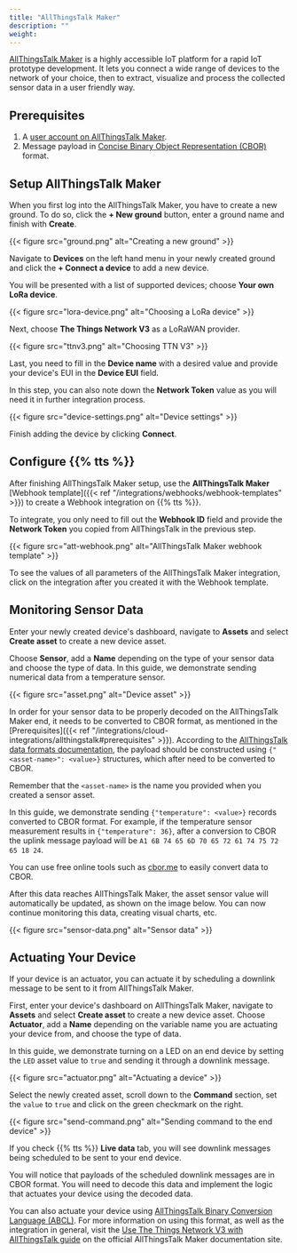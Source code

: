 ```yaml
---
title: "AllThingsTalk Maker"
description: ""
weight: 
---
```


[AllThingsTalk Maker](https://www.allthingstalk.com/maker) is a highly accessible IoT platform for a rapid IoT prototype development. It lets you connect a wide range of devices to the network of your choice, then to extract, visualize and process the collected sensor data in a user friendly way.

<!--more-->

## Prerequisites

1. A [user account on AllThingsTalk Maker](https://maker.allthingstalk.com/).
2. Message payload in [Concise Binary Object Representation (CBOR)](http://cbor.io/) format.

## Setup AllThingsTalk Maker

When you first log into the AllThingsTalk Maker, you have to create a new ground. To do so, click the **+ New ground** button, enter a ground name and finish with **Create**.

{{< figure src="ground.png" alt="Creating a new ground" >}}

Navigate to **Devices** on the left hand menu in your newly created ground and click the **+ Connect a device** to add a new device. 

You will be presented with a list of supported devices; choose **Your own LoRa device**.

{{< figure src="lora-device.png" alt="Choosing a LoRa device" >}}

Next, choose **The Things Network V3** as a LoRaWAN provider.

{{< figure src="ttnv3.png" alt="Choosing TTN V3" >}}

Last, you need to fill in the **Device name** with a desired value and provide your device's EUI in the **Device EUI** field.

In this step, you can also note down the **Network Token** value as you will need it in further integration process.

{{< figure src="device-settings.png" alt="Device settings" >}}

Finish adding the device by clicking **Connect**.

## Configure {{% tts %}}

After finishing AllThingsTalk Maker setup, use the **AllThingsTalk Maker** [Webhook template]({{< ref "/integrations/webhooks/webhook-templates" >}}) to create a Webhook integration on {{% tts %}}.

To integrate, you only need to fill out the **Webhook ID** field and provide the **Network Token** you copied from AllThingsTalk in the previous step.

{{< figure src="att-webhook.png" alt="AllThingsTalk Maker webhook template" >}}

To see the values of all parameters of the AllThingsTalk Maker integration, click on the integration after you created it with the Webhook template.

## Monitoring Sensor Data

Enter your newly created device's dashboard, navigate to **Assets** and select **Create asset** to create a new device asset.

Choose **Sensor**, add a **Name** depending on the type of your sensor data and choose the type of data. In this guide, we demonstrate sending numerical data from a temperature sensor.

{{< figure src="asset.png" alt="Device asset" >}}

In order for your sensor data to be properly decoded on the AllThingsTalk Maker end, it needs to be converted to CBOR format, as mentioned in the [Prerequisites]({{< ref "/integrations/cloud-integrations/allthingstalk#prerequisites" >}}). According to the [AllThingsTalk data formats documentation](https://docs.allthingstalk.com/developers/data-formats/), the payload should be constructed using `{"<asset-name>": <value>}` structures, which after need to be converted to CBOR.

Remember that the `<asset-name>` is the name you provided when you created a sensor asset.

In this guide, we demonstrate sending `{"temperature": <value>}` records converted to CBOR format. For example, if the temperature sensor measurement results in `{"temperature": 36}`, after a conversion to CBOR the uplink message payload will be `A1 6B 74 65 6D 70 65 72 61 74 75 72 65 18 24`.

You can use free online tools such as [cbor.me](http://cbor.me/) to easily convert data to CBOR.

After this data reaches AllThingsTalk Maker, the asset sensor value will automatically be updated, as shown on the image below. You can now continue monitoring this data, creating visual charts, etc. 

{{< figure src="sensor-data.png" alt="Sensor data" >}}

## Actuating Your Device

If your device is an actuator, you can actuate it by scheduling a downlink message to be sent to it from AllThingsTalk Maker.

First, enter your device's dashboard on AllThingsTalk Maker, navigate to **Assets** and select **Create asset** to create a new device asset. Choose **Actuator**, add a **Name** depending on the variable name you are actuating your device from, and choose the type of data.

In this guide, we demonstrate turning on a LED on an end device by setting the `LED` asset value to `true` and sending it through a downlink message.

{{< figure src="actuator.png" alt="Actuating a device" >}}

Select the newly created asset, scroll down to the **Command** section, set the `value` to `true` and click on the green checkmark on the right.

{{< figure src="send-command.png" alt="Sending command to the end device" >}}

If you check {{% tts %}} **Live data** tab, you will see downlink messages being scheduled to be sent to your end device.

You will notice that payloads of the scheduled downlink messages are in CBOR format. You will need to decode this data and implement the logic that actuates your device using the decoded data.

You can also actuate your device using [AllThingsTalk Binary Conversion Language (ABCL)](https://docs.allthingstalk.com/dl/AllThingsTalk_Binary_Conversion_Language_1_0_0.pdf). For more information on using this format, as well as the integration in general, visit the [Use The Things Network V3 with AllThingsTalk guide](https://docs.allthingstalk.com/networks/use-the-things-network-v3/) on the official AllThingsTalk Maker documentation site. 
